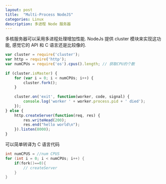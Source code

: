 ```yaml
---
layout: post
title:  "Multi-Process NodeJS"
categories: Linux
description: 多进程 Node 服务器
---
```


多核服务器可以采用多进程处理增加性能. NodeJs 提供 cluster 模块来实现这功能, 感觉它的 API 和 C 语言还是比较像的.

```js
var cluster = require('cluster');
var http = require('http');
var numCPUs = require('os').cpus().length; // 获取CPU的个数
 
if (cluster.isMaster) {
    for (var i = 0; i < numCPUs; i++) {
        cluster.fork();
    }
 
    cluster.on('exit', function(worker, code, signal) {
        console.log('worker ' + worker.process.pid + ' died');
    });
} else {
    http.createServer(function(req, res) {
        res.writeHead(200);
        res.end("hello world\n");
    }).listen(8000);
}
```

可以简单转译为 C 语言代码

```c
int numCPUS = //num CPUS
for (int i = 0; i < numCPUs; i++) {
    if(fork()==0){
        // createServer
    }
}
```